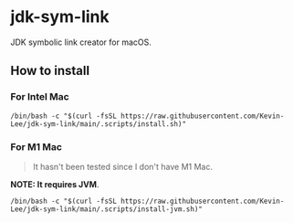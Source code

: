 # jdk-sym-link

JDK symbolic link creator for macOS.

## How to install

### For Intel Mac
```shell
/bin/bash -c "$(curl -fsSL https://raw.githubusercontent.com/Kevin-Lee/jdk-sym-link/main/.scripts/install.sh)" 
```

### For M1 Mac
> It hasn't been tested since I don't have M1 Mac.

**NOTE: It requires JVM**.
```shell
/bin/bash -c "$(curl -fsSL https://raw.githubusercontent.com/Kevin-Lee/jdk-sym-link/main/.scripts/install-jvm.sh)" 
```
